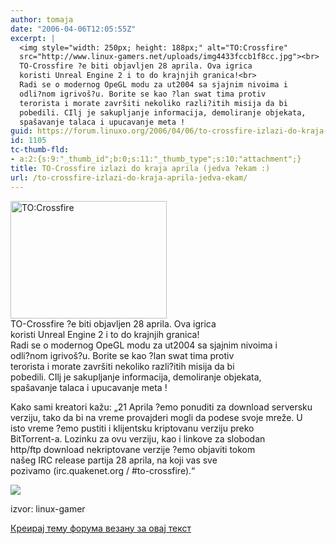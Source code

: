 ```yaml
---
author: tomaja
date: "2006-04-06T12:05:55Z"
excerpt: |
  <img style="width: 250px; height: 188px;" alt="TO:Crossfire"
  src="http://www.linux-gamers.net/uploads/img4433fccb1f8cc.jpg"><br>
  TO-Crossfire ?e biti objavljen 28 aprila. Ova igrica
  koristi Unreal Engine 2 i to do krajnjih granica!<br>
  Radi se o modernog OpeGL modu za ut2004 sa sjajnim nivoima i
  odli?nom igrivoš?u. Borite se kao ?lan swat tima protiv
  terorista i morate završiti nekoliko razli?itih misija da bi
  pobedili. CIlj je sakupljanje informacija, demoliranje objekata,
  spašavanje talaca i upucavanje meta !
guid: https://forum.linuxo.org/2006/04/06/to-crossfire-izlazi-do-kraja-aprila-jedva-ekam/
id: 1105
tc-thumb-fld:
- a:2:{s:9:"_thumb_id";b:0;s:11:"_thumb_type";s:10:"attachment";}
title: TO-Crossfire izlazi do kraja aprila (jedva ?ekam :)
url: /to-crossfire-izlazi-do-kraja-aprila-jedva-ekam/
---
```

<img style="width: 250px; height: 188px;" alt="TO:Crossfire"
 src="http://www.linux-gamers.net/uploads/img4433fccb1f8cc.jpg" />  
TO-Crossfire ?e biti objavljen 28 aprila. Ova igrica  
koristi Unreal Engine 2 i to do krajnjih granica!  
Radi se o modernog OpeGL modu za ut2004 sa sjajnim nivoima i  
odli?nom igrivoš?u. Borite se kao ?lan swat tima protiv  
terorista i morate završiti nekoliko razli?itih misija da bi  
pobedili. CIlj je sakupljanje informacija, demoliranje objekata,  
spašavanje talaca i upucavanje meta !  
<!--break-->

Kako sami kreatori kažu: &#8222;21 Aprila ?emo ponuditi za download serversku  
verziju, tako da bi na vreme provajderi mogli da podese svoje mreže. U  
isto vreme ?emo pustiti i klijentsku kriptovanu verziju preko  
BitTorrent-a. Lozinku za ovu verziju, kao i linkove za slobodan  
http/ftp download nekriptovane verzije ?emo objaviti tokom  
našeg IRC release partija 28 aprila, na koji vas sve  
pozivamo (irc.quakenet.org / #to-crossfire).&#8220;

![](http://www.linux-gamers.net/uploads/img4433fd35e30c7.jpg) 

izvor: linux-gamer

[Креирај тему форума везану за овај текст](https://linuxo.org/nova-tema-na-forumu/?se_pid=1105)